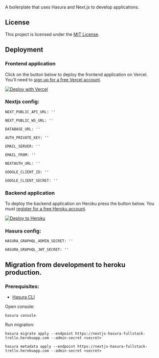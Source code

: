 A boilerplate that uses Hasura and Next.js to develop applications.

## License

This project is licensed under the [MIT License](https://opensource.org/licenses/MIT).
## Deployment

### Frontend application
Click on the button below to deploy the frontend application on Vercel. You'll need to [sign up for a free Vercel account](https://vercel.com/signup/).

[![Deploy with Vercel](https://vercel.com/button)](https://vercel.com/import/git?s=https%3A%2F%2Fgithub.com%2Fsondh0127%2Fnextjs-hasura-fullstack%2Ftree%2Fmaster%2Fnextjs&env=NEXT_PUBLIC_API_URL,NEXT_PUBLIC_WS_URL,DATABASE_URL,AUTH_PRIVATE_KEY,EMAIL_SERVER,EMAIL_FROM,NEXTAUTH_URL,GOOGLE_CLIENT_ID,GOOGLE_CLIENT_SECRET&project-name=nextjs-hasura-fullstack&repo-name=nextjs-hasura-fullstack)

### Nextjs config:

```
NEXT_PUBLIC_API_URL: ''

NEXT_PUBLIC_WS_URL: ''

DATABASE_URL: ''

AUTH_PRIVATE_KEY: ''

EMAIL_SERVER: ''

EMAIL_FROM: ''

NEXTAUTH_URL: ''

GOOGLE_CLIENT_ID: ''

GOOGLE_CLIENT_SECRET: ''
```

### Backend application

To deploy the backend application on Heroku press the button below. You must [register for a free Heroku account](https://signup.heroku.com/).

[![Deploy to
Heroku](https://www.herokucdn.com/deploy/button.svg)](https://heroku.com/deploy?template=https://github.com/sondh0127/nextjs-hasura-fullstack)

### Hasura config:

```
HASURA_GRAPHQL_ADMIN_SECRET: ''

HASURA_GRAPHQL_JWT_SECRET: ''
```

## Migration from development to heroku production.
### Prerequisites:
- [Hasura CLI](https://hasura.io/docs/1.0/graphql/manual/hasura-cli/install-hasura-cli.html)

Open console:
```
hasura console
```
Run migration:
```
hasura migrate apply --endpoint https://nextjs-hasura-fullstack-trello.herokuapp.com --admin-secret <secret>

hasura metadata apply --endpoint https://nextjs-hasura-fullstack-trello.herokuapp.com --admin-secret <secret>

```